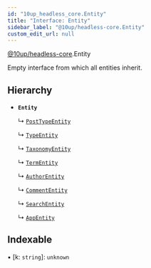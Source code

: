 ```yaml
---
id: "10up_headless_core.Entity"
title: "Interface: Entity"
sidebar_label: "@10up/headless-core.Entity"
custom_edit_url: null
---
```


[@10up/headless-core](../modules/10up_headless_core.md).Entity

Empty interface from which all entities inherit.

## Hierarchy

- **`Entity`**

  ↳ [`PostTypeEntity`](10up_headless_core.PostTypeEntity.md)

  ↳ [`TypeEntity`](10up_headless_core.TypeEntity.md)

  ↳ [`TaxonomyEntity`](10up_headless_core.TaxonomyEntity.md)

  ↳ [`TermEntity`](10up_headless_core.TermEntity.md)

  ↳ [`AuthorEntity`](10up_headless_core.AuthorEntity.md)

  ↳ [`CommentEntity`](10up_headless_core.CommentEntity.md)

  ↳ [`SearchEntity`](10up_headless_core.SearchEntity.md)

  ↳ [`AppEntity`](10up_headless_core.AppEntity.md)

## Indexable

▪ [k: `string`]: `unknown`
